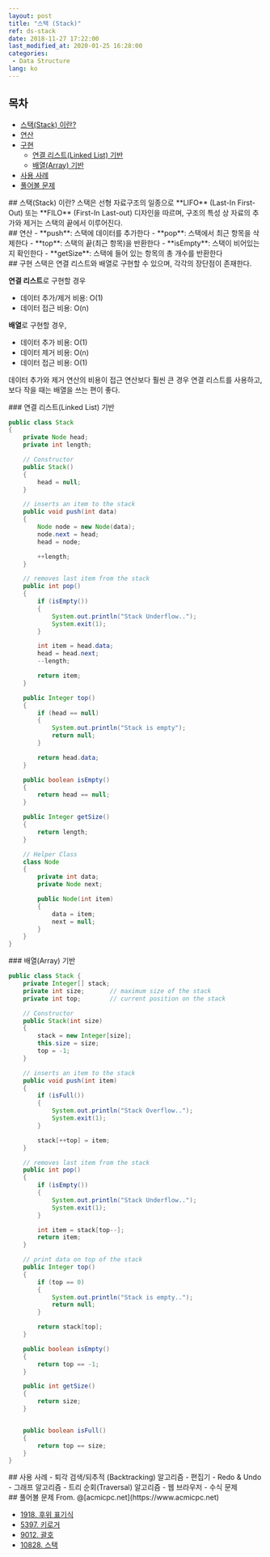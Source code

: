 ```yaml
---
layout: post
title: "스택 (Stack)"
ref: ds-stack
date: 2018-11-27 17:22:00
last_modified_at: 2020-01-25 16:28:00
categories: 
 - Data Structure
lang: ko
---
```


## 목차
- [스택(Stack) 이란?](#concept)
- [연산](#op)
- [구현](#implement)
  + [연결 리스트(Linked List) 기반](#linkedlist)
  + [배열(Array) 기반](#array)
- [사용 사례](#app)
- [풀어볼 문제](#try)

<div class="divider"></div>
## 스택(Stack) 이란? <a id="concept"></a>
스택은 선형 자료구조의 일종으로 **LIFO** (Last-In First-Out) 또는 **FILO** (First-In Last-out) 
디자인을 따르며, 구조의 특성 상 자료의 추가와 제거는 스택의 끝에서 이루어진다.

<div class="divider"></div>
## 연산 <a id="op"></a>
 - **push**: 스택에 데이터를 추가한다
 - **pop**: 스택에서 최근 항목을 삭제한다
 - **top**: 스택의 끝(최근 항목)을 반환한다
 - **isEmpty**: 스택이 비어있는지 확인한다
 - **getSize**: 스택에 들어 있는 항목의 총 개수를 반환한다

<div class="divider"></div>
## 구현 <a id="implement"></a>
 스택은 연결 리스트와 배열로 구현할 수 있으며, 각각의 장단점이 존재한다.

 **연결 리스트**로 구현할 경우
 - 데이터 추가/제거 비용:  O(1)
 - 데이터 접근 비용: O(n)

 **배열**로 구현할 경우, 
 - 데이터 추가 비용: O(1)
 - 데이터 제거 비용: O(n) 
 - 데이터 접근 비용: O(1)

데이터 추가와 제거 연산의 비용이 접근 연산보다 훨씬 큰 경우 연결 리스트를 사용하고,
보다 작을 때는 배열을 쓰는 편이 좋다.
 
<div class="divider"></div>
### 연결 리스트(Linked List) 기반 <a id="linkedlist"></a>

```java
public class Stack
{
    private Node head;
    private int length;

    // Constructor
    public Stack()
    {
        head = null;
    }

    // inserts an item to the stack
    public void push(int data)
    {
        Node node = new Node(data);
        node.next = head;
        head = node;

        ++length;
    }

    // removes last item from the stack
    public int pop()
    {
        if (isEmpty())
        {
            System.out.println("Stack Underflow..");
            System.exit(1);
        }

        int item = head.data;
        head = head.next;
        --length;

        return item;
    }

    public Integer top()
    {
        if (head == null)
        {
            System.out.println("Stack is empty");
            return null;
        }

        return head.data;
    }

    public boolean isEmpty()
    {
        return head == null;
    }

    public Integer getSize()
    {
        return length;
    }

    // Helper Class
    class Node
    {
        private int data;
        private Node next;

        public Node(int item)
        {
            data = item;
            next = null;
        }
    }
}
```

<div class="divider"></div>
### 배열(Array) 기반 <a id="array"></a>

```java
public class Stack {
    private Integer[] stack;
    private int size;       // maximum size of the stack
    private int top;        // current position on the stack

    // Constructor
    public Stack(int size)
    {
        stack = new Integer[size];
        this.size = size;
        top = -1;
    }

    // inserts an item to the stack
    public void push(int item)
    {
        if (isFull())
        {
            System.out.println("Stack Overflow..");
            System.exit(1);
        }

        stack[++top] = item;
    }

    // removes last item from the stack
    public int pop()
    {
        if (isEmpty())
        {
            System.out.println("Stack Underflow..");
            System.exit(1);
        }

        int item = stack[top--];
        return item;
    }

    // print data on top of the stack
    public Integer top()
    {
        if (top == 0)
        {
            System.out.println("Stack is empty..");
            return null;
        }

        return stack[top];
    }

    public boolean isEmpty()
    {
        return top == -1;
    }

    public int getSize()
    {
        return size;
    }


    public boolean isFull()
    {
        return top == size;
    }
}
```

<div class="divider"></div>
## 사용 사례 <a id="app"></a>
- 퇴각 검색/되추적 (Backtracking) 알고리즘
- 편집기 - Redo & Undo
- 그래프 알고리즘
- 트리 순회(Traversal) 알고리즘
- 웹 브라우저
- 수식 문제

<div class="divider"></div>
## 풀어볼 문제 <a id="try"></a>
From. @[acmicpc.net](https://www.acmicpc.net)

- [1918. 후위 표기식](https://www.acmicpc.net/problem/1918)
- [5397. 키로거](https://www.acmicpc.net/problem/5397)
- [9012. 괄호](https://www.acmicpc.net/problem/9012)
- [10828. 스택](https://www.acmicpc.net/problem/10828)
